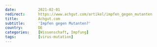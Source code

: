 ```yaml
---
date:          2021-02-01
redirect:      https://www.achgut.com/artikel/impfen_gegen_mutanten
title:         Achgut.com
subtitle:      'Impfen gegen Mutanten?'
country:       DE
categories:    [Wissenschaft, Impfung]
tags:          [virus-mutation]
---
```

